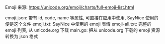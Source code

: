 Emoji 来源: <https://unicode.org/emoji/charts/full-emoji-list.html>

emoji.json: 带有 id, code, name 等属性, 可直接在应用中使用, SayNice 使用的便是这个文件
emoji.txt: SayNice 中使用的 emoji 表情
emoji-all.txt: 完整的 emoji 列表, 从 unicode.org 下载
main.go: 把从 unicode.org 下载的 emoji 资源转换为 json 格式